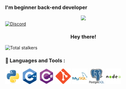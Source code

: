 
### I'm beginner back-end developer

<div id="header" align="center">
    <img src="https://media.giphy.com/media/IauL6LvGNlT3ffhcqq/giphy.gif" width=100/>
</div>
<div id="badges">
    <a href="">
        <img src="https://img.shields.io/badge/Discord-blue?style=for-the-badge&logo=Discord&logoColor=white"" alt="Discord" width=70 height=40/>
    </a>
</div>

<div align=center>

### Hey there!
</div>

<img src="https://komarev.com/ghpvc/?username=Anatfer29&style=plastic-square&color=blue" alt="Total stalkers"/>

### :bamboo: Languages and Tools :
<div>
    <img src="https://github.com/devicons/devicon/blob/master/icons/python/python-original.svg" title="Python" alt="Python" width="50" height="50"/>
    <img src="https://github.com/devicons/devicon/blob/master/icons/cplusplus/cplusplus-original.svg" title="C++" alt="C++" width="50" height="50"/>
    <img src="https://github.com/devicons/devicon/blob/master/icons/csharp/csharp-original.svg" title="C#" alt="C#" width="50" height="50"/>
    <img src="https://github.com/devicons/devicon/blob/master/icons/git/git-plain.svg" title="Git" alt="Git" width="50" height="50"/>
    <img src="https://github.com/devicons/devicon/blob/master/icons/mysql/mysql-original-wordmark.svg" title="MySql" alt="MySql" width="50" height="50"/>
    <img src="https://github.com/devicons/devicon/blob/master/icons/postgresql/postgresql-original-wordmark.svg" title="PostgreSql" alt="PostgreSql" width="50" height="50"/>
    <img src="https://github.com/devicons/devicon/blob/master/icons/nodejs/nodejs-original-wordmark.svg" title="NodeJS" alt="NodeJS" width="50" height="50"/>
</div>




<!--
**Anatfer29/Anatfer29** is a ✨ _special_ ✨ repository because its `README.md` (this file) appears on your GitHub profile.

Here are some ideas to get you started:

- 🔭 I’m currently working on ...
- 🌱 I’m currently learning ...
- 👯 I’m looking to collaborate on ...
- 🤔 I’m looking for help with ...
- 💬 Ask me about ...
- 📫 How to reach me: ...
- 😄 Pronouns: ...
- ⚡ Fun fact: ...
-->
